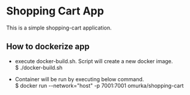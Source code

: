 # Shopping Cart App
This is a simple shopping-cart application.

## How to dockerize app

 - execute docker-build.sh. Script will create a new docker image. <br>
    $ ./docker-build.sh


 - Container will be run by executing below command. <br>
    $ docker run --network="host" -p 7001:7001 omurka/shopping-cart

